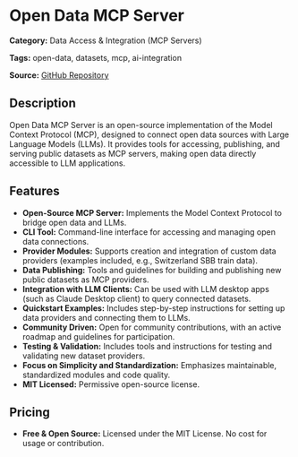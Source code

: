 # Open Data MCP Server

**Category:** Data Access & Integration (MCP Servers)

**Tags:** open-data, datasets, mcp, ai-integration

**Source:** [GitHub Repository](https://github.com/OpenDataMCP/OpenDataMCP)

## Description
Open Data MCP Server is an open-source implementation of the Model Context Protocol (MCP), designed to connect open data sources with Large Language Models (LLMs). It provides tools for accessing, publishing, and serving public datasets as MCP servers, making open data directly accessible to LLM applications.

## Features
- **Open-Source MCP Server:** Implements the Model Context Protocol to bridge open data and LLMs.
- **CLI Tool:** Command-line interface for accessing and managing open data connections.
- **Provider Modules:** Supports creation and integration of custom data providers (examples included, e.g., Switzerland SBB train data).
- **Data Publishing:** Tools and guidelines for building and publishing new public datasets as MCP providers.
- **Integration with LLM Clients:** Can be used with LLM desktop apps (such as Claude Desktop client) to query connected datasets.
- **Quickstart Examples:** Includes step-by-step instructions for setting up data providers and connecting them to LLMs.
- **Community Driven:** Open for community contributions, with an active roadmap and guidelines for participation.
- **Testing & Validation:** Includes tools and instructions for testing and validating new dataset providers.
- **Focus on Simplicity and Standardization:** Emphasizes maintainable, standardized modules and code quality.
- **MIT Licensed:** Permissive open-source license.

## Pricing
- **Free & Open Source:** Licensed under the MIT License. No cost for usage or contribution.